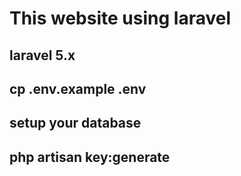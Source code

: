 # This website using laravel

## laravel 5.x
## cp .env.example .env
## setup your database
## php artisan key:generate
